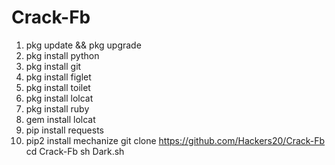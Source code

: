 # Crack-Fb

1. pkg update && pkg upgrade
2. pkg install python
3. pkg install git
4. pkg install figlet
5. pkg install toilet
6. pkg install lolcat
7. pkg install ruby
8. gem install lolcat
9. pip install requests
10. pip2 install mechanize
git clone https://github.com/Hackers20/Crack-Fb
cd Crack-Fb
sh Dark.sh
